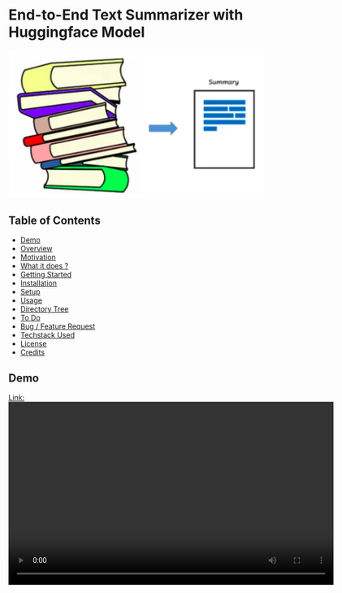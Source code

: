 # End-to-End Text Summarizer with Huggingface Model
![](text_summarizer.png)

## Table of Contents
  * [Demo](#demo)
  * [Overview](#overview)
  * [Motivation](#motivation)
  * [What it does ?](#what_it_does?)
  * [Getting Started](#Getting_started)
  * [Installation](##installation)
  * [Setup](##setup)
  * [Usage](#usage)
  * [Directory Tree](#directory-tree)
  * [To Do](#to-do)
  * [Bug / Feature Request](#bug---feature-request)
  * [Techstack Used](#techstack-used)
  * [License](#license)
  * [Credits](#credits)

## Demo
[Link:](Project_Demo_Showcase.mp4)
<video width="640" height="360" controls>
  <source src="Project_Demo_Showcase.mp4" type="video/mp4">
  Your browser does not support the video tag.
</video>


